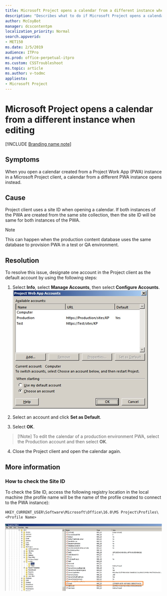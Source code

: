 ```yaml
---
title: Microsoft Project opens a calendar from a different instance when editing
description: "Describes what to do if Microsoft Project opens a calendar from a PWA instance other than the one currently being edited."
author: McCoyBot
manager: dcscontentpm
localization_priority: Normal
search.appverid: 
- MET150
ms.date: 2/5/2019
audience: ITPro
ms.prod: office-perpetual-itpro
ms.custom: CSSTroubleshoot
ms.topic: article
ms.author: v-todmc
appliesto:
- Microsoft Project
---
```


# Microsoft Project opens a calendar from a different instance when editing

[!INCLUDE [Branding name note](../../../includes/branding-name-note.md)]

## Symptoms
When you open a calendar created from a Project Work App (PWA) instance in a Microsoft Project client, a calendar from a different PWA instance opens instead.

## Cause
Project client uses a site ID when opening a calendar. If both instances of the PWA are created from the same site collection, then the site ID will be same for both instances of the PWA.

> [!Note] 
> This can happen when the production content database uses the same database to provision PWA in a test or QA environment.

## Resolution
To resolve this issue, designate one account in the Project client as the default account by using the following steps:
1.    Select **Info**, select **Manage Accounts**, then select **Configure Accounts**.
![In the Accounts screen, select one to be the default.](media/project-opens-calendar-from-different-instance-when-editing/95806-1.png)
2.    Select an account and click **Set as Default**.
 
3.    Select **OK**.

>    [!Note] To edit the calendar of a production environment PWA, select the Production account and then select **OK**.

4.    Close the Project client and open the calendar again.

## More information
### How to check the Site ID
To check the Site ID, access the following registry location in the local machine (the profile name will be the name of the profile created to connect to the PWA instance):

```text
HKEY_CURRENT_USER\Software\Microsoft\Office\16.0\MS Project\Profiles\<Profile Name>
```

![To check the site ID, check the profile name in the registry. ](media/project-opens-calendar-from-different-instance-when-editing/95806-2.png)